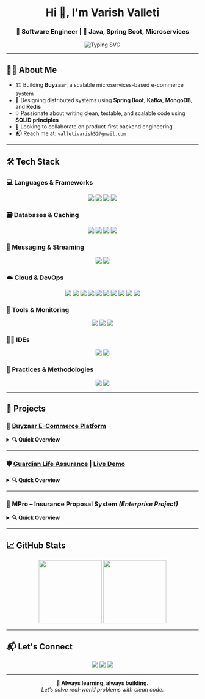<h1 align="center">Hi 👋, I'm Varish Valleti</h1>
<h3 align="center">🚀 Software Engineer | 🧠 Java, Spring Boot, Microservices</h3>

<p align="center">
  <img src="https://readme-typing-svg.herokuapp.com?font=Fira+Code&size=22&pause=1000&color=F7F7F7&center=true&vCenter=true&width=800&lines=Backend+Engineer+%7C+Java+%7C+Spring+Boot+%7C+Microservices;MongoDB+%7C+MySQL+%7C+Redis;Kafka+%7C+Docker+%7C+AWS;Designing+Scalable+Systems+Every+Day" alt="Typing SVG" />
</p>

---

## 👨‍💼 About Me

- 🏗️ Building **Buyzaar**, a scalable microservices-based e-commerce system  
- 🧩 Designing distributed systems using **Spring Boot**, **Kafka**, **MongoDB**, and **Redis**  
- 💡 Passionate about writing clean, testable, and scalable code using **SOLID principles**  
- 🤝 Looking to collaborate on product-first backend engineering  
- 📬 Reach me at: `valletivarish52@gmail.com`

---

## 🛠️ Tech Stack

### 💻 Languages & Frameworks
<p align="center">
  <img src="https://img.shields.io/badge/Java-ED8B00?style=for-the-badge&logo=openjdk&logoColor=white" />
  <img src="https://img.shields.io/badge/Spring Boot-6DB33F?style=for-the-badge&logo=spring&logoColor=white" />
  <img src="https://img.shields.io/badge/JavaScript-F7DF1E?style=for-the-badge&logo=javascript&logoColor=black" />
  <img src="https://img.shields.io/badge/React-20232A?style=for-the-badge&logo=react&logoColor=61DAFB" />
</p>

### 🗃️ Databases & Caching
<p align="center">
  <img src="https://img.shields.io/badge/MongoDB-4EA94B?style=for-the-badge&logo=mongodb&logoColor=white" />
  <img src="https://img.shields.io/badge/MySQL-4479A1?style=for-the-badge&logo=mysql&logoColor=white" />
  <img src="https://img.shields.io/badge/Redis-DC382D?style=for-the-badge&logo=redis&logoColor=white" />
  <img src="https://img.shields.io/badge/DynamoDB-4053D6?style=for-the-badge&logo=amazon-dynamodb&logoColor=white" />
</p>

### 🔄 Messaging & Streaming
<p align="center">
  <img src="https://img.shields.io/badge/Kafka-231F20?style=for-the-badge&logo=apachekafka&logoColor=white" />
  <img src="https://img.shields.io/badge/AWS SQS-FF9900?style=for-the-badge&logo=amazonaws&logoColor=white" />
</p>

### ☁️ Cloud & DevOps
<p align="center">
  <img src="https://img.shields.io/badge/AWS EC2-FF9900?style=for-the-badge&logo=amazonaws&logoColor=white" />
  <img src="https://img.shields.io/badge/AWS S3-569A31?style=for-the-badge&logo=amazonaws&logoColor=white" />
  <img src="https://img.shields.io/badge/AWS Lambda-FF9900?style=for-the-badge&logo=awslambda&logoColor=white" />
  <img src="https://img.shields.io/badge/AWS RDS-527FFF?style=for-the-badge&logo=amazonaws&logoColor=white" />
  <img src="https://img.shields.io/badge/AWS CloudWatch-FF6600?style=for-the-badge&logo=amazonaws&logoColor=white" />
  <img src="https://img.shields.io/badge/Elastic Beanstalk-232F3E?style=for-the-badge&logo=awslambda&logoColor=white" />
  <img src="https://img.shields.io/badge/AWS IAM-1E2A31?style=for-the-badge&logo=amazonaws&logoColor=white" />
  <img src="https://img.shields.io/badge/Docker-2496ED?style=for-the-badge&logo=docker&logoColor=white" />
  <img src="https://img.shields.io/badge/Jenkins-D24939?style=for-the-badge&logo=jenkins&logoColor=white" />
  <img src="https://img.shields.io/badge/GitLab-FC6D26?style=for-the-badge&logo=gitlab&logoColor=white" />
</p>

### 🧪 Tools & Monitoring
<p align="center">
  <img src="https://img.shields.io/badge/Postman-FF6C37?style=for-the-badge&logo=postman&logoColor=white" />
  <img src="https://img.shields.io/badge/Kibana-005571?style=for-the-badge&logo=kibana&logoColor=white" />
  <img src="https://img.shields.io/badge/Git-F05032?style=for-the-badge&logo=git&logoColor=white" />
</p>

### 🧑‍💻 IDEs
<p align="center">
  <img src="https://img.shields.io/badge/VS Code-007ACC?style=for-the-badge&logo=visualstudiocode&logoColor=white" />
  <img src="https://img.shields.io/badge/STS-Spring Tool Suite-6DB33F?style=for-the-badge&logo=spring&logoColor=white" />
</p>

### 🧠 Practices & Methodologies
<p align="center">
  <img src="https://img.shields.io/badge/SOLID-Principles-0A66C2?style=for-the-badge" />
  <img src="https://img.shields.io/badge/Agile-Development-FCA121?style=for-the-badge&logo=scrumalliance&logoColor=black" />
</p>

---

## 🚀 Projects

### 🛒 [Buyzaar E-Commerce Platform](https://github.com/valletivarish)
<details>
  <summary><strong>🔍 Quick Overview</strong></summary>

  🔹 Modular e-commerce system using Spring Boot microservices  
  - 🧱 Microservices: Product, User, Cart, Order, Payment  
  - 🔐 Auth: JWT + Role-Based Access  
  - 🛠️ Stack: Spring Boot, MongoDB, Redis, Kafka, React  
  - 📦 Event-Driven: Kafka for order & inventory sync  
</details>

---

### 🛡️ [Guardian Life Assurance](https://github.com/valletivarish/Final-Cap-Stone-Project) | [Live Demo](https://guardianlifeassurance.vercel.app)
<details>
  <summary><strong>🔍 Quick Overview</strong></summary>

  📋 Insurance platform with real-time dashboards & policy tracking  
  - 👤 Roles: Admin, Agent, Employee, Customer  
  - 🧾 Features: Policies, Claims, Commissions, Payments  
  - 📊 Dashboards: Analytics with filters and graphs  
  - 🧠 Stack: Spring Boot, React, MySQL, Redis  
</details>

---

### 🔐 MPro – Insurance Proposal System *(Enterprise Project)*
<details>
  <summary><strong>🔍 Quick Overview</strong></summary>

  🏦 Proposal automation platform for Max Life Insurance  
  - 📋 6-stage flow: Customer → Product → Personal → Lifestyle → Verification → Payment  
  - 🔐 OTP Login via Redis with 3-attempt throttle  
  - ⚡ Asynchronous APIs for fast performance  
  - 🚀 Blue-Green deployments & feature flags  
  - 💻 Tech: Java 21, Spring Boot, MongoDB, Redis, Node.js, React  
</details>

---

## 📈 GitHub Stats

<p align="center">
  <img src="https://github-readme-stats.vercel.app/api?username=valletivarish&show_icons=true&count_private=true&theme=radical&hide_border=true" height="165"/>
  <img src="https://github-readme-stats.vercel.app/api/top-langs/?username=valletivarish&layout=compact&theme=radical&hide_border=true" height="165"/>
</p>

---

## 📬 Let's Connect

<p align="center">
  <a href="https://valletivarishdev.vercel.app" target="_blank"><img src="https://img.shields.io/badge/🌐 Portfolio-black?style=for-the-badge&logo=vercel&logoColor=white"/></a>
  <a href="https://linkedin.com/in/valletivarish" target="_blank"><img src="https://img.shields.io/badge/LinkedIn-0077B5?style=for-the-badge&logo=linkedin&logoColor=white"/></a>
  <a href="https://github.com/valletivarish" target="_blank"><img src="https://img.shields.io/badge/GitHub-181717?style=for-the-badge&logo=github&logoColor=white"/></a>
</p>

---

<p align="center">
  <strong>🚀 Always learning, always building.</strong><br/>
  <i>Let’s solve real-world problems with clean code.</i>
</p>